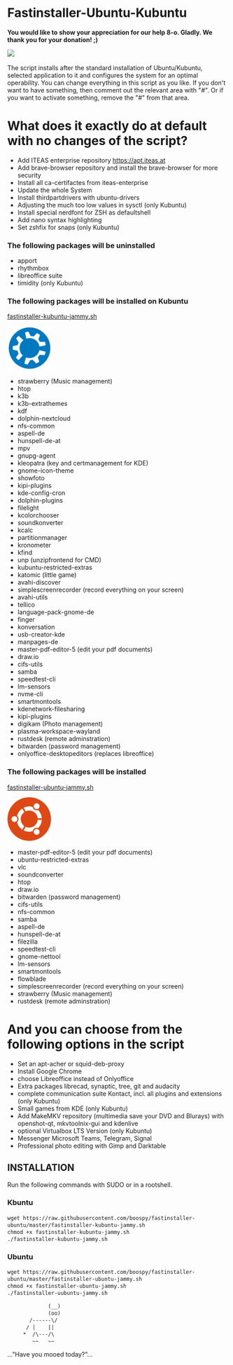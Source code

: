 Fastinstaller-Ubuntu-Kubuntu
============================

**You would like to show your appreciation for our help 8-o. Gladly. We thank you for your donation! ;)**

<a href="https://www.paypal.com/donate/?hosted_button_id=JTFYJYVH37MNE">
  <img src="https://www.paypalobjects.com/en_US/i/btn/btn_donate_LG.gif">
</a>

The script installs after the standard installation of Ubuntu/Kubuntu, selected application to it and configures the system for an optimal operability. You can change everything in this script as you like. If you don't want to have something, then comment out the relevant area with "#". Or if you want to activate something, remove the "#" from that area.

# What does it exactly do at default with no changes of the script?

  * Add ITEAS enterprise repository https://apt.iteas.at
  * Add brave-browser repository and install the brave-browser for more security
  * Install all ca-certifactes from iteas-enterprise
  * Update the whole System
  * Install thirdpartdrivers with ubuntu-drivers
  * Adjusting the much too low values in sysctl (only Kubuntu)
  * Install special nerdfont for ZSH as defaultshell
  * Add nano syntax highlighting
  * Set zshfix for snaps (only Kubuntu)

### The following packages will be uninstalled
  
  * apport
  * rhythmbox
  * libreoffice suite
  * timidity (only Kubuntu)
  
### The following packages will be installed on Kubuntu
[fastinstaller-kubuntu-jammy.sh](https://github.com/boospy/fastinstaller-ubuntu/blob/master/fastinstaller-kubuntu-jammy.sh)

<img src="https://raw.githubusercontent.com/boospy/fastinstaller-ubuntu/master/kubuntu-installer.png" width="" height="100">

  * strawberry (Music management)
  * htop
  * k3b
  * k3b-extrathemes
  * kdf
  * dolphin-nextcloud
  * nfs-common
  * aspell-de
  * hunspell-de-at
  * mpv
  * gnupg-agent
  * kleopatra (key and certmanagement for KDE)
  * gnome-icon-theme
  * showfoto
  * kipi-plugins
  * kde-config-cron
  * dolphin-plugins
  * filelight
  * kcolorchooser
  * soundkonverter
  * kcalc
  * partitionmanager
  * kronometer
  * kfind
  * unp (unzipfrontend for CMD)
  * kubuntu-restricted-extras
  * katomic (little game)
  * avahi-discover
  * simplescreenrecorder (record everything on your screen)
  * avahi-utils
  * tellico
  * language-pack-gnome-de
  * finger
  * konversation
  * usb-creator-kde
  * manpages-de
  * master-pdf-editor-5  (edit your pdf documents)
  * draw.io
  * cifs-utils
  * samba
  * speedtest-cli
  * lm-sensors
  * nvme-cli
  * smartmontools
  * kdenetwork-filesharing
  * kipi-plugins
  * digikam (Photo management)
  * plasma-workspace-wayland
  * rustdesk (remote adminstration)
  * bitwarden (password management)
  * onlyoffice-desktopeditors (replaces libreoffice)

### The following packages will be installed
[fastinstaller-ubuntu-jammy.sh](https://github.com/boospy/fastinstaller-ubuntu/blob/master/fastinstaller-ubuntu-jammy.sh)
  
<img src="https://raw.githubusercontent.com/boospy/fastinstaller-ubuntu/master/ubuntu-installer.png" width="" height="100"> 
  
  * master-pdf-editor-5  (edit your pdf documents)
  * ubuntu-restricted-extras
  * vlc
  * soundconverter
  * htop
  * draw.io
  * bitwarden (password management)
  * cifs-utils
  * nfs-common
  * samba
  * aspell-de
  * hunspell-de-at
  * filezilla
  * speedtest-cli
  * gnome-nettool
  * lm-sensors
  * smartmontools
  * flowblade
  * simplescreenrecorder  (record everything on your screen)
  * strawberry (Music management)
  * rustdesk (remote adminstration)
  
# And you can choose from the following options in the script

  * Set an apt-acher or squid-deb-proxy
  * Install Google Chrome
  * choose Libreoffice instead of Onlyoffice
  * Extra packages librecad, synaptic, tree, git and audacity
  * complete communication suite Kontact, incl. all plugins and extensions (only Kubuntu)
  * Small games from KDE (only Kubuntu)
  * Add MakeMKV repository (multimedia save your DVD and Blurays) with openshot-qt,  mkvtoolnix-gui and kdenlive
  * optional Virtualbox LTS Version (only Kubuntu)
  * Messenger Microsoft Teams, Telegram, Signal
  * Professional photo editing with Gimp and Darktable


INSTALLATION
------------

Run the following commands with SUDO or in a rootshell.

### Kbuntu

~~~
wget https://raw.githubusercontent.com/boospy/fastinstaller-ubuntu/master/fastinstaller-kubuntu-jammy.sh
chmod +x fastinstaller-kubuntu-jammy.sh
./fastinstaller-kubuntu-jammy.sh
~~~

### Ubuntu

~~~
wget https://raw.githubusercontent.com/boospy/fastinstaller-ubuntu/master/fastinstaller-ubuntu-jammy.sh
chmod +x fastinstaller-ubuntu-jammy.sh
./fastinstaller-uubuntu-jammy.sh
~~~

  
                 (__) 
                 (oo) 
           /------\/ 
          / |    ||   
         *  /\---/\ 
            ~~   ~~   
..."Have you mooed today?"...
